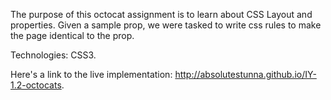 The purpose of this octocat assignment is to learn about CSS Layout and properties.
Given a sample prop, we were tasked to write css rules to make the page identical to the prop.

Technologies: CSS3.

Here's a link to the live implementation: http://absolutestunna.github.io/IY-1.2-octocats.
